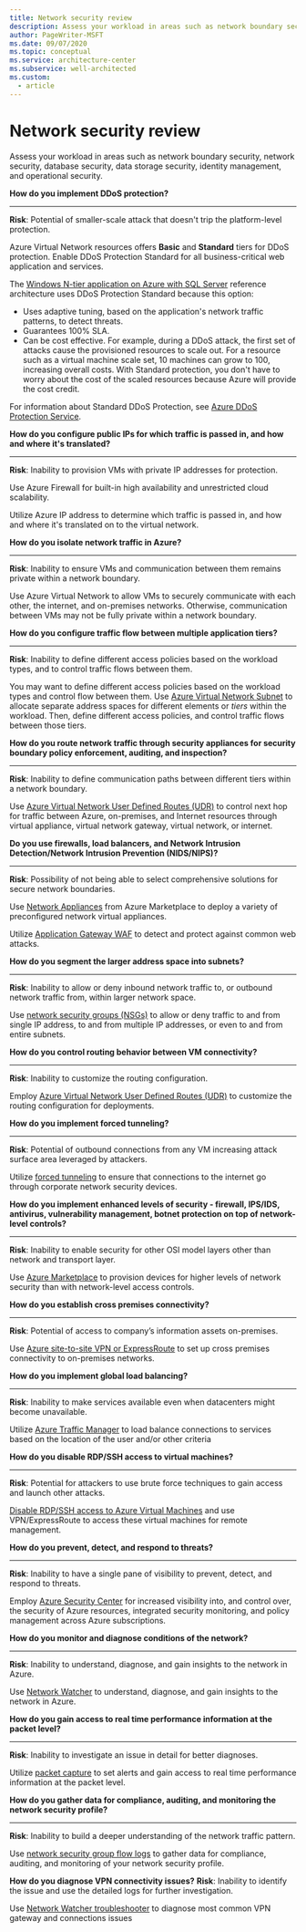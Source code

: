 ```yaml
---
title: Network security review
description: Assess your workload in areas such as network boundary security, network security, database security, data storage security, identity management, and operational security
author: PageWriter-MSFT
ms.date: 09/07/2020
ms.topic: conceptual
ms.service: architecture-center
ms.subservice: well-architected
ms.custom:
  - article
---
```


# Network security review
Assess your workload in areas such as network boundary security, network security, database security,
data storage security, identity management, and operational security.

**How do you implement DDoS protection?**
***

**Risk**:  Potential of smaller-scale attack that doesn't trip the platform-level protection.

Azure Virtual Network resources offers **Basic** and **Standard** tiers for DDoS protection. Enable DDoS Protection Standard for all business-critical web application and services. 

The [Windows N-tier application on Azure with SQL Server](../../reference-architectures/n-tier/n-tier-sql-server.yml) reference architecture uses DDoS Protection Standard because this option:
- Uses adaptive tuning, based on the application's network traffic patterns, to detect threats. 
- Guarantees 100% SLA. 
- Can be cost effective. For example, during a DDoS attack, the first set of attacks cause  the provisioned resources to scale out. For a resource such as a virtual machine scale set, 10 machines can grow to 100, increasing overall costs. With Standard protection, you don't have to worry about the cost of the scaled resources because Azure will provide the cost credit. 

For information about Standard DDoS Protection, see [Azure DDoS Protection Service](/azure/virtual-network/ddos-protection-overview).


**How do you configure public IPs for which traffic is passed in, and how and where it's translated?**
***

**Risk**: Inability to provision VMs with private IP addresses for protection.

Use Azure Firewall for built-in high availability and unrestricted cloud scalability.

Utilize Azure IP address to determine which traffic is passed in, and how and where it's translated on to the virtual network.

**How do you isolate network traffic in Azure?**
***
**Risk**: Inability to ensure VMs and communication between them remains private within a network boundary.

Use Azure Virtual Network to allow VMs to securely communicate with each other, the internet, and on-premises networks. Otherwise, communication between VMs may not be fully private within a network boundary.

**How do you configure traffic flow between multiple application tiers?**
***

**Risk**: Inability to define different access policies based on the workload types, and to control traffic flows between them.

You may want to define different access policies based on the workload types and control flow between them. Use [Azure Virtual Network Subnet](/azure/virtual-network/virtual-network-manage-subnet) to allocate separate address spaces for different elements or _tiers_ within the workload. Then, define different access policies, and control traffic flows between those tiers.

**How do you route network traffic through security appliances for security boundary policy enforcement, auditing, and inspection?**
***

**Risk**: Inability to define communication paths between different tiers within a network boundary.

Use [Azure Virtual Network User Defined Routes (UDR)](/azure/virtual-network/virtual-networks-udr-overview) to control next hop for traffic between Azure, on-premises, and Internet resources through virtual appliance, virtual network gateway, virtual network, or internet.



**Do you use firewalls, load balancers, and Network Intrusion Detection/Network Intrusion Prevention (NIDS/NIPS)?**
***
**Risk**: Possibility of not being able to select comprehensive solutions for secure network boundaries.

Use [Network Appliances](https://azure.microsoft.com/solutions/network-appliances/) from Azure Marketplace to deploy a variety of preconfigured network virtual appliances. 

Utilize [Application Gateway WAF](/azure/application-gateway/) to detect and protect against common web attacks.

**How do you segment the larger address space into subnets?**
***

**Risk**: Inability to allow or deny inbound network traffic to, or outbound network traffic from, within larger network space.

Use [network security groups (NSGs)](/azure/virtual-network/security-overview) to allow or deny traffic to and from single IP address, to and from multiple IP addresses, or even to and from entire subnets.

**How do you control routing behavior between VM connectivity?**
***

**Risk**: Inability to customize the routing configuration.

Employ [Azure Virtual Network User Defined Routes (UDR)](/azure/virtual-network/virtual-networks-udr-overview) to customize the routing configuration for deployments.


**How do you implement forced tunneling?**
***

**Risk**: Potential of outbound connections from any VM increasing attack surface area leveraged by attackers.
 
Utilize [forced tunneling](/azure/vpn-gateway/vpn-gateway-forced-tunneling-rm) to ensure that connections to the internet go through corporate network security devices.

**How do you implement enhanced levels of security - firewall, IPS/IDS, antivirus, vulnerability management, botnet protection on top of
network-level controls?**
***

**Risk**: Inability to enable security for other OSI model layers other than network and transport layer.
 
Use [Azure Marketplace](/azure/marketplace/) to provision devices for higher levels of network security than with network-level access controls.


**How do you establish cross premises connectivity?**
***
**Risk**: Potential of access to company’s information assets on-premises.
 
Use [Azure site-to-site VPN or ExpressRoute](/azure/security/azure-security-network-security-best-practices) to set up cross premises connectivity to on-premises networks.


**How do you implement global load balancing?**
***

**Risk**: Inability to make services available even when datacenters might become unavailable.

Utilize [Azure Traffic Manager](https://azure.microsoft.com/documentation/services/traffic-manager/) to load balance connections to services based on the location of the user and/or other criteria

**How do you disable RDP/SSH access to virtual machines?** 
***
**Risk**: Potential for attackers to use brute force techniques to gain access and launch other attacks. 

[Disable RDP/SSH access to Azure Virtual Machines](/azure/security/azure-security-network-security-best-practices) and use VPN/ExpressRoute to access these virtual machines for remote management. 

**How do you prevent, detect, and respond to threats?** 
***
**Risk**: Inability to have a single pane of visibility to prevent, detect, and respond to threats. 

Employ [Azure Security Center](/azure/security-center/security-center-intro) for increased visibility into, and control over, the security of Azure resources, integrated security monitoring, and policy management across Azure subscriptions. 

**How do you monitor and diagnose conditions of the network?** 
***
**Risk**: Inability to understand, diagnose, and gain insights to the network in Azure. 

Use [Network Watcher](/azure/network-watcher/network-watcher-monitoring-overview) to understand, diagnose, and gain insights to the network in Azure. 

**How do you gain access to real time performance information at the packet level?** 
***
**Risk**: Inability to investigate an issue in detail for better diagnoses. 

Utilize [packet capture](/azure/network-watcher/network-watcher-alert-triggered-packet-capture) to set alerts and gain access to real time performance information at the packet level. 

**How do you gather data for compliance, auditing, and monitoring the network security profile?** 
***
**Risk**: Inability to build a deeper understanding of the network traffic pattern. 

Use [network security group flow logs](/azure/network-watcher/network-watcher-nsg-flow-logging-overview) to gather data for compliance, auditing, and monitoring of your network security profile. 

**How do you diagnose VPN connectivity issues?** 
**Risk**: Inability to identify the issue and use the detailed logs for further investigation. 

Use [Network Watcher troubleshooter](/azure/network-watcher/network-watcher-diagnose-on-premises-connectivity) to diagnose most common VPN gateway and connections issues
